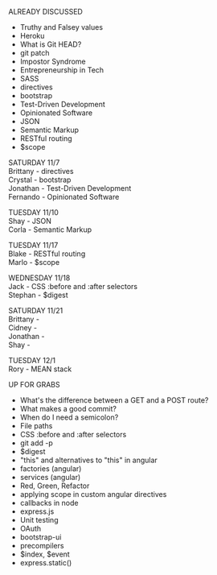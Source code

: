 ALREADY DISCUSSED
- Truthy and Falsey values
- Heroku
- What is Git HEAD?
- git patch
- Impostor Syndrome
- Entrepreneurship in Tech
- SASS
- directives
- bootstrap
- Test-Driven Development
- Opinionated Software
- JSON
- Semantic Markup
- RESTful routing
- $scope

SATURDAY 11/7  
Brittany - directives  
Crystal - bootstrap  
Jonathan - Test-Driven Development  
Fernando - Opinionated Software

TUESDAY 11/10  
Shay - JSON  
Corla - Semantic Markup

TUESDAY 11/17  
Blake - RESTful routing  
Marlo - $scope

WEDNESDAY 11/18  
Jack - CSS :before and :after selectors  
Stephan - $digest

SATURDAY 11/21  
Brittany -   
Cidney -   
Jonathan -   
Shay - 

TUESDAY 12/1  
Rory - MEAN stack

UP FOR GRABS
- What's the difference between a GET and a POST route?
- What makes a good commit?
- When do I need a semicolon?
- File paths
- CSS :before and :after selectors
- git add -p
- $digest
- "this" and alternatives to "this" in angular
- factories (angular)
- services (angular)
- Red, Green, Refactor
- applying scope in custom angular directives
- callbacks in node
- express.js
- Unit testing
- OAuth
- bootstrap-ui
- precompilers
- $index, $event
- express.static()
